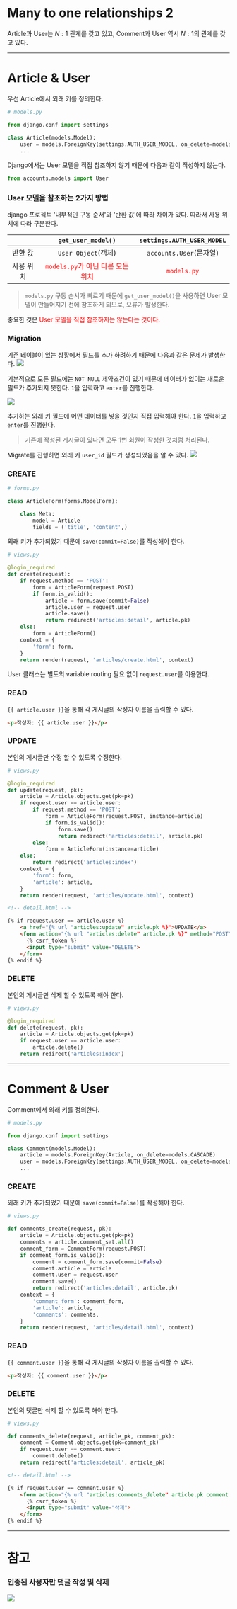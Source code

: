 # Many to one relationships 2

Article과 User는 $N:1$ 관계를 갖고 있고, Comment과 User 역시 $N:1$의 관계를 갖고 있다.
***

# Article & User
우선 Article에서 외래 키를 정의한다.
```py
# models.py

from django.conf import settings

class Article(models.Model):
    user = models.ForeignKey(settings.AUTH_USER_MODEL, on_delete=models.CASCADE)
    ...
```
Django에서는 User 모델을 직접 참조하지 않기 때문에 다음과 같이 작성하지 않는다.
```py
from accounts.models import User
```


### User 모델을 참조하는 2가지 방법
django 프로젝트 '내부적인 구동 순서'와 '반환 값'에 따라 차이가 있다. 따라서 사용 위치에 따라 구분한다.

||`get_user_model()`|`settings.AUTH_USER_MODEL`|
|:-:|:-:|:-:|
|반환 값|`User Object`(객체)|`accounts.User`(문자열)|
|사용 위치|<span style="color: red;">`models.py`가 아닌 다른 모든 위치</span>|<span style="color: red;">`models.py`</span>|

> `models.py` 구동 순서가 빠르기 때문에 `get_user_model()`을 사용하면 User 모델이 만들어지기 전에 참조하게 되므로, 오류가 발생한다.

중요한 것은 <span style="color: red;">User 모델을 직접 참조하지는 않는다는 것이다.</span>

### Migration
기존 테이블이 있는 상황에서 필드를 추가 하려하기 때문에 다음과 같은 문제가 발생한다.
![](https://velog.velcdn.com/images/pyoung/post/2a9f34d0-eb75-4cf4-82d6-f18a4cf6b17f/image.png)

기본적으로 모든 필드에는 `NOT NULL` 제약조건이 있기 때문에 데이터가 없이는 새로운 필드가 추가되지 못한다. `1`을 입력하고 `enter`를 진행한다.

![](https://velog.velcdn.com/images/pyoung/post/faf99da3-2811-46a1-a2d6-63f5a1536f7a/image.png)

추가하는 외래 키 필드에 어떤 데이터를 넣을 것인지 직접 입력해야 한다. `1`을 입력하고 `enter`를 진행한다.

> 기존에 작성된 게시글이 있다면 모두 1번 회원이 작성한 것처럼 처리된다.

Migrate를 진행하면 외래 키 `user_id` 필드가 생성되었음을 알 수 있다.
![](https://velog.velcdn.com/images/pyoung/post/8120c62f-f059-49e1-ad03-f9aa2dc460a7/image.png)

### CREATE
```py
# forms.py

class ArticleForm(forms.ModelForm):

    class Meta:
        model = Article
        fields = ('title', 'content',)
```
외래 키가 추가되었기 때문에 `save(commit=False)`를 작성해야 한다.
```py
# views.py

@login_required
def create(request):
    if request.method == 'POST':
        form = ArticleForm(request.POST)
        if form.is_valid():
            article = form.save(commit=False)
            article.user = request.user
            article.save()
            return redirect('articles:detail', article.pk)
    else:
        form = ArticleForm()
    context = {
        'form': form,
    }
    return render(request, 'articles/create.html', context)
```
User 클래스는 별도의 variable routing 필요 없이 `request.user`를 이용한다.

### READ
`{{ article.user }}`을 통해 각 게시글의 작성자 이름을 출력할 수 있다.
```html
<p>작성자: {{ article.user }}</p>
```

### UPDATE
본인의 게시글만 수정 할 수 있도록 수정한다.
```py
# views.py

@login_required
def update(request, pk):
    article = Article.objects.get(pk=pk)
    if request.user == article.user:
        if request.method == 'POST':
            form = ArticleForm(request.POST, instance=article)
            if form.is_valid():
                form.save()
                return redirect('articles:detail', article.pk)
        else:
            form = ArticleForm(instance=article)
    else:
        return redirect('articles:index')
    context = {
        'form': form,
        'article': article,
    }
    return render(request, 'articles/update.html', context)
```
```html
<!-- detail.html -->

{% if request.user == article.user %}
    <a href="{% url "articles:update" article.pk %}">UPDATE</a>
    <form action="{% url "articles:delete" article.pk %}" method="POST">
      {% csrf_token %}
      <input type="submit" value="DELETE">
    </form>
{% endif %}
```

### DELETE
본인의 게시글만 삭제 할 수 있도록 해야 한다.
```py
# views.py

@login_required
def delete(request, pk):
    article = Article.objects.get(pk=pk)
    if request.user == article.user:
        article.delete()
    return redirect('articles:index')
```
***

# Comment & User
Comment에서 외래 키를 정의한다.
```py
# models.py

from django.conf import settings

class Comment(models.Model):
    article = models.ForeignKey(Article, on_delete=models.CASCADE)
    user = models.ForeignKey(settings.AUTH_USER_MODEL, on_delete=models.CASCADE)
    ...	
```

### CREATE
외래 키가 추가되었기 때문에 `save(commit=False)`를 작성해야 한다.
```py
# views.py

def comments_create(request, pk):
    article = Article.objects.get(pk=pk)
    comments = article.comment_set.all()
    comment_form = CommentForm(request.POST)
    if comment_form.is_valid():
        comment = comment_form.save(commit=False)
        comment.article = article
        comment.user = request.user
        comment.save()
        return redirect('articles:detail', article.pk)
    context = {
        'comment_form': comment_form,
        'article': article,
        'comments': comments,
    }
    return render(request, 'articles/detail.html', context)
```

### READ
`{{ comment.user }}`을 통해 각 게시글의 작성자 이름을 출력할 수 있다.
```html
<p>작성자: {{ comment.user }}</p>
```

### DELETE
본인의 댓글만 삭제 할 수 있도록 해야 한다.
```py
# views.py

def comments_delete(request, article_pk, comment_pk):
    comment = Comment.objects.get(pk=comment_pk)
    if request.user == comment.user:
        comment.delete()
    return redirect('articles:detail', article_pk)
```
```html
<!-- detail.html -->

{% if request.user == comment.user %}
	<form action="{% url "articles:comments_delete" article.pk comment.pk %}" method="POST" style="display: inline;">
      {% csrf_token %}
      <input type="submit" value="삭제">
	</form>
{% endif %}
```
***

# 참고
### 인증된 사용자만 댓글 작성 및 삭제
![](https://velog.velcdn.com/images/pyoung/post/3df10b0d-6669-49de-bbe8-a97ebd674cd2/image.png)
